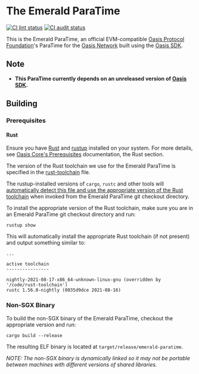 # The Emerald ParaTime

[![CI lint status][github-ci-lint-badge]][github-ci-lint-link]
[![CI audit status][github-ci-audit-badge]][github-ci-audit-link]

<!-- markdownlint-disable line-length -->
[github-ci-lint-badge]: https://github.com/oasisprotocol/emerald-paratime/workflows/ci-lint/badge.svg
[github-ci-lint-link]: https://github.com/oasisprotocol/emerald-paratime/actions?query=workflow:ci-lint+branch:main
[github-ci-audit-badge]: https://github.com/oasisprotocol/emerald-paratime/workflows/ci-audit/badge.svg
[github-ci-audit-link]: https://github.com/oasisprotocol/emerald-paratime/actions?query=workflow:ci-audit+branch:main
<!-- markdownlint-enable line-length -->

This is the Emerald ParaTime, an official EVM-compatible
[Oasis Protocol Foundation]'s ParaTime for the [Oasis Network] built using the
[Oasis SDK].

[Oasis Protocol Foundation]: https://oasisprotocol.org/
[Oasis Network]: https://docs.oasis.dev/oasis-network-primer/
[Oasis SDK]: https://github.com/oasisprotocol/oasis-sdk

## Note

* **This ParaTime currently depends on an unreleased version of [Oasis SDK].**

## Building

### Prerequisites

#### Rust

Ensure you have [Rust] and [rustup] installed on your system.
For more details, see [Oasis Core's Prerequisites] documentation, the Rust
section.

The version of the Rust toolchain we use for the Emerald ParaTime is specified
in the [rust-toolchain] file.

The rustup-installed versions of `cargo`, `rustc` and other tools will
[automatically detect this file and use the appropriate version of the Rust
toolchain][rust-toolchain-precedence] when invoked from the Emerald ParaTime git
checkout directory.

To install the appropriate version of the Rust toolchain, make sure you are
in an Emerald ParaTime git checkout directory and run:

```
rustup show
```

This will automatically install the appropriate Rust toolchain (if not
present) and output something similar to:

```
...

active toolchain
----------------

nightly-2021-08-17-x86_64-unknown-linux-gnu (overridden by '/code/rust-toolchain')
rustc 1.56.0-nightly (0035d9dce 2021-08-16)
```

[Rust]: https://www.rust-lang.org/
[rustup]: https://rustup.rs/
[Oasis Core's Prerequisites]:
  https://docs.oasis.dev/oasis-core/development-setup/build-environment-setup-and-building/prerequisites
[rust-toolchain]: rust-toolchain
[rust-toolchain-precedence]:
  https://github.com/rust-lang/rustup/blob/master/README.md#override-precedence

### Non-SGX Binary

To build the non-SGX binary of the Emerald ParaTime, checkout the appropriate
version and run:

```
cargo build --release
```

The resulting ELF binary is located at `target/release/emerald-paratime`.

_NOTE: The non-SGX binary is dynamically linked so it may not be portable
between machines with different versions of shared libraries._
